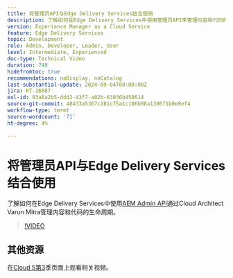 ```yaml
---
title: 将管理员API与Edge Delivery Services结合使用
description: 了解如何在Edge Delivery Services中使用管理员API来管理内容和代码的生命周期。
version: Experience Manager as a Cloud Service
feature: Edge Delivery Services
topic: Development
role: Admin, Developer, Leader, User
level: Intermediate, Experienced
doc-type: Technical Video
duration: 749
hidefromtoc: true
recommendations: noDisplay, noCatalog
last-substantial-update: 2024-09-04T00:00:00Z
jira: KT-16087
exl-id: 93a8a2b5-ddd2-43f7-a02b-63036b450614
source-git-commit: 48433a5367c281cf5a1c106b08a1306f1b0e8ef4
workflow-type: tm+mt
source-wordcount: '71'
ht-degree: 4%

---
```


# 将管理员API与Edge Delivery Services结合使用

了解如何在Edge Delivery Services中使用[AEM Admin API](https://www.aem.live/docs/admin.html)通过Cloud Architect Varun Mitra管理内容和代码的生命周期。

>[!VIDEO](https://video.tv.adobe.com/v/3433158/?learn=on)

## 其他资源

在[Cloud 5第3](../cloud5-season-3.md)季页面上观看相关视频。
